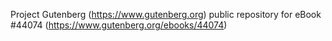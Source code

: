 Project Gutenberg (https://www.gutenberg.org) public repository for eBook #44074 (https://www.gutenberg.org/ebooks/44074)
